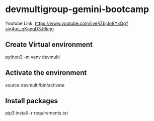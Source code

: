 # devmultigroup-gemini-bootcamp

Youtube Link: https://www.youtube.com/live/jZbjJo8YxQg?si=4uc_gKaeqD3J6img

## Create Virtual environment
python3 -m venv devmulti

## Activate the environment
source devmulti/bin/activate

## Install packages
pip3 install -r requirements.txt